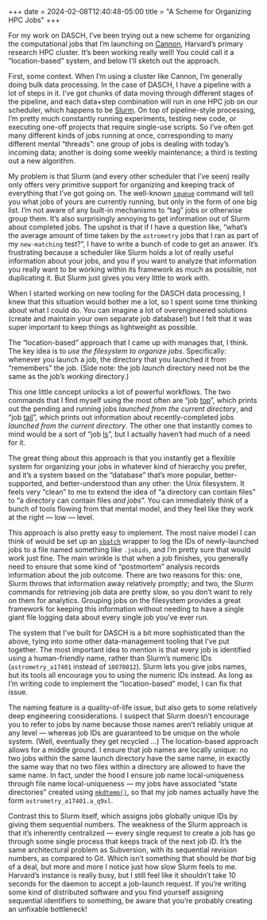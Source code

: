 +++
date = 2024-02-08T12:40:48-05:00
title = "A Scheme for Organizing HPC Jobs"
+++

For my work on DASCH, I’ve been trying out a new scheme for organizing the
computational jobs that I’m launching on [Cannon], Harvard’s primary research
HPC cluster. It’s been working really well! You could call it a “location-based”
system, and below I’ll sketch out the approach.

[Cannon]: https://www.rc.fas.harvard.edu/services/cluster-computing/

<!-- more -->

First, some context. When I’m using a cluster like Cannon, I’m generally doing
bulk data processing. In the case of DASCH, I have a pipeline with a lot of
steps in it. I’ve got chunks of data moving through different stages of the
pipeline, and each data+step combination will run in one HPC job on our
scheduler, which happens to be [Slurm]. On top of pipeline-style processing, I’m
pretty much constantly running experiments, testing new code, or executing
one-off projects that require single-use scripts. So I’ve often got many
different kinds of jobs running at once, corresponding to many different mental
“threads”: one group of jobs is dealing with today’s incoming data; another is
doing some weekly maintenance; a third is testing out a new algorithm.

[Slurm]: https://slurm.schedmd.com/

My problem is that Slurm (and every other scheduler that I’ve seen) really only
offers very primitive support for organizing and keeping track of everything
that I’ve got going on. The well-known [`squeue`] command will tell you what
jobs of yours are currently running, but only in the form of one big list. I’m
not aware of any built-in mechanisms to “tag” jobs or otherwise group them. It’s
also surprisingly annoying to get information out of Slurm about completed jobs.
The upshot is that if I have a question like, “what’s the average amount of time
taken by the `astrometry` jobs that I ran as part of my `new-matching` test?”, I
have to write a bunch of code to get an answer. It’s frustrating because a
scheduler like Slurm holds a lot of really useful information about your jobs,
and you if you want to analyze that information you really want to be working
within its framework as much as possible, not duplicating it. But Slurm just
gives you very little to work with.

[`squeue`]: https://slurm.schedmd.com/squeue.html

When I started working on new tooling for the DASCH data processing, I knew that
this situation would bother me a lot, so I spent some time thinking about what I
could do. You can imagine a lot of overengineered solutions (create and maintain
your own separate job database!) but I felt that it was super important to keep
things as lightweight as possible.

The “location-based” approach that I came up with manages that, I think. The key
idea is to *use the filesystem to organize jobs*. Specifically: whenever you
launch a job, the directory that you launched it from “remembers” the job. (Side
note: the job *launch* directory need not be the same as the job’s *working*
directory.)

This one little concept unlocks a lot of powerful workflows. The two commands
that I find myself using the most often are “job [top]”, which prints out the
pending and running jobs *launched from the current directory*, and “job
[tail]”, which prints out information about recently-completed jobs *launched
from the current directory*. The other one that instantly comes to mind would be
a sort of “job [ls]”, but I actually haven’t had much of a need for it.

[top]: https://www.unixtutorial.org/commands/top
[tail]: https://www.unixtutorial.org/commands/tail
[ls]: https://www.unixtutorial.org/commands/ls

The great thing about this approach is that you instantly get a flexible system
for organizing your jobs in whatever kind of hierarchy you prefer, and it’s a
system based on the “database” that’s more popular, better-supported, and
better-understood than any other: the Unix filesystem. It feels very “clean” to
me to extend the idea of “a directory can contain files” to “a directory can
contain files *and jobs*”. You can immediately think of a bunch of tools flowing
from that mental model, and they feel like they work at the right — low — level.

This approach is also pretty easy to implement. The most naive model I can think
of would be set up an [`sbatch`] wrapper to log the IDs of newly-launched jobs
to a file named something like `.jobids`, and I’m pretty sure that would work
just fine. The main wrinkle is that when a job finishes, you generally need to
ensure that some kind of “postmortem” analysis records information about the job
outcome. There are two reasons for this: one, Slurm throws that information away
relatively promptly; and two, the Slurm commands for retrieving job data are
pretty slow, so you don’t want to rely on them for analytics. Grouping jobs on
the filesystem provides a great framework for keeping this information without
needing to have a single giant file logging data about every single job you’ve
ever run.

[`sbatch`]: https://slurm.schedmd.com/sbatch.html

The system that I’ve built for DASCH is a bit more sophisticated than the above,
tying into some other data-management tooling that I’ve put together. The most
important idea to mention is that every job is identified using a human-friendly
name, rather than Slurm’s numeric IDs (`astrometry_a17401` instead of
`18070012`). Slurm lets you give jobs names, but its tools all encourage you to
using the numeric IDs instead. As long as I’m writing code to implement the
“location-based” model, I can fix that issue.

The naming feature is a quality-of-life issue, but also gets to some relatively
deep engineering considerations. I suspect that Slurm doesn’t encourage you to
refer to jobs by name because those names aren’t reliably unique at any level —
whereas job IDs are guaranteed to be unique on the whole system. (Well,
eventually they get recycled …) The location-based approach allows for a middle
ground. I ensure that job names are locally unique: no two jobs within the same
launch directory have the same name, in exactly the same way that no two files
within a directory are allowed to have the same name. In fact, under the hood I
ensure job name local-uniqueness through file name local-uniqueness — my jobs
have associated “state directories” created using [`mkdtemp()`], so that my job
names actually have the form `astrometry_a17401.a_q9xl`.

[`mkdtemp()`]: https://pubs.opengroup.org/onlinepubs/9699919799/functions/mkdtemp.html

Contrast this to Slurm itself, which assigns jobs globally unique IDs by giving
them sequential numbers. The weakness of the Slurm approach is that it’s
inherently centralized — every single request to create a job has go through
some single process that keeps track of the next job ID. It’s the same
architectural problem as Subversion, with its sequential revision numbers, as
compared to Git. Which isn’t something that should be *that* big of a deal, but
more and more I notice just how slow Slurm feels to me. Harvard’s instance is
really busy, but I still feel like it shouldn’t take 10 seconds for the daemon
to accept a job-launch request. If you’re writing some kind of distributed
software and you find yourself assigning sequential identifiers to something, be
aware that you’re probably creating an unfixable bottleneck!
